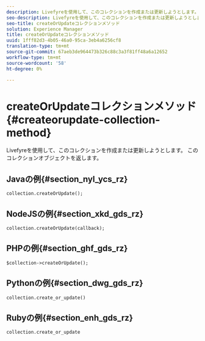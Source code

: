 ```yaml
---
description: Livefyreを使用して、このコレクションを作成または更新しようとします。 このコレクションオブジェクトを返します。
seo-description: Livefyreを使用して、このコレクションを作成または更新しようとします。 このコレクションオブジェクトを返します。
seo-title: createOrUpdateコレクションメソッド
solution: Experience Manager
title: createOrUpdateコレクションメソッド
uuid: 1fff82d3-4b05-46a0-95ca-3eb4a6256cf8
translation-type: tm+mt
source-git-commit: 67aeb3de964473b326c88c3a3f81ff48a6a12652
workflow-type: tm+mt
source-wordcount: '58'
ht-degree: 0%

---
```



# createOrUpdateコレクションメソッド{#createorupdate-collection-method}

Livefyreを使用して、このコレクションを作成または更新しようとします。 このコレクションオブジェクトを返します。

## Javaの例{#section_nyl_ycs_rz}

```
collection.createOrUpdate(); 
```

## NodeJSの例{#section_xkd_gds_rz}

```
collection.createOrUpdate(callback); 
```

## PHPの例{#section_ghf_gds_rz}

```
$collection->createOrUpdate();
```

## Pythonの例{#section_dwg_gds_rz}

```
collection.create_or_update() 
```

## Rubyの例{#section_enh_gds_rz}

```
collection.create_or_update 
```

